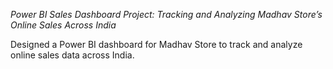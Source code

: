 *Power BI Sales Dashboard Project: Tracking and Analyzing Madhav Store’s Online Sales Across India*

Designed a Power BI dashboard for Madhav Store to track and analyze online sales data across India.
